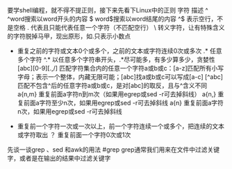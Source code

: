要学shell编程，就不得不提正则，接下来先看下Linux中的正则
字符	描述
^ 	^word搜索以word开头的内容
$	word$搜索以word结尾的内容
^$	表示空行，不是空格
.	代表且只能代表任意一个字符（不匹配空行）
\	转义字符，让有特殊含义的字符脱掉马甲，现出原形，如\.只表示小数点
*	重复之前的字符或文本0个或多个，之前的文本或字符连续0次或多次
.*	任意多个字符
^.*	以任意多个字符串开头，.*尽可能多，有多少算多少，贪婪性
[abc][0-9][\.,/] 	匹配字符集合内的任意一个字符a或b或c：[a-z]匹配所有小写字母；表示一个整体，内藏无限可能；[abc]找a或b或c可以写成[a-c]
[^abc]	匹配不包含^后的任意字符a或b或c，是对[abc]的取反，且与^含义不同
a\{n,m\} 重复前面a字符n到m次（如果用egrep或sed -r可去掉斜线）
a\{n,\}	重复前面a字符至少n次，如果用egrep或sed -r可去掉斜线
a\{n\} 	重复前面a字符n次，如果用egrep或sed -r可去掉斜线
+ 	重复前一个字符一次或一次以上，前一个字符连续一个或多个，把连续的文本或字符取出
？	重复前面一个字符0次或1次














先谈一谈grep 、sed 和awk的用法
#grep
grep通常我们用来在文件中过滤关键字，或者是在输出的结果中过滤关键字



